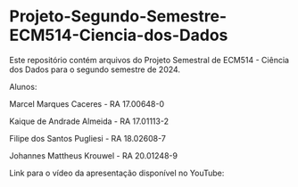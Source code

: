 # Projeto-Segundo-Semestre-ECM514-Ciencia-dos-Dados

Este repositório contém arquivos do Projeto Semestral de ECM514 - Ciência dos Dados para o segundo semestre de 2024.


Alunos:

Marcel Marques Caceres - RA 17.00648-0

Kaique de Andrade Almeida - RA 17.01113-2

Filipe dos Santos Pugliesi - RA 18.02608-7

Johannes Mattheus Krouwel - RA 20.01248-9


Link para o vídeo da apresentação disponível no YouTube:  
